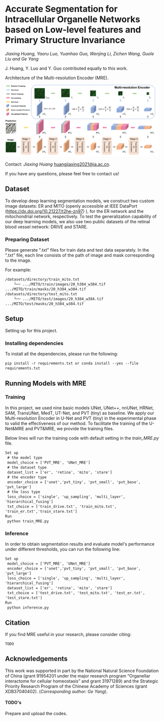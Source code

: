 # Accurate Segmentation for Intracellular Organelle Networks based on Low-level features and Primary Structure Invariance

*Jiaxing Huang, Yaoru Luo, Yuanhao Guo, Wenjing Li, Zichen Wang, Guole Liu and Ge Yang*

J. Huang, Y. Luo and  Y. Guo contributed equally to this work. 

Architecture of the Multi-resolution Encoder (MRE). 

![MRE](./figures/MRE.png)

Contact: *Jiaxing Huang* huangjiaxing2021@ia.ac.cn.

If you have any questions, please feel free to contact us!

## Dataset

To develop deep learning segmentation models, we construct two custom image datasets: ER and MITO (openly accessible at IEEE DataPort (https://dx.doi.org/10.21227/t2he-zn97) ), for the ER network and the mitochondrial network, respectively. To test the generalization capability of our deep learning models, we also use two public datasets of the retinal blood vessel network: DRIVE and STARE.

### Preparing Dataset

Please generate ".txt" files for train data and test data separately. In the ".txt" file, each line consists of the path of image and mask corresponding to the image.

For example:

```
/datasets/directory/train_mito.txt
	└── .../MITO/train/images/20_h384_w384.tif .../MITO/train/masks/20_h384_w384.tif
/datasets/directory/test_mito.txt
	└── .../MITO/test/images/20_h384_w384.tif .../MITO/test/masks/20_h384_w384.tif
```

## Setup

Setting up for this project.

### Installing dependencies

To install all the dependencies, please run the following:

```
pip install -r requirements.txt or conda install --yes --file requirements.txt
```

## Running Models with MRE

### Training

In this project, we used nine basic models UNet, UNet++, nnUNet, HRNet, SAM, TransUNet, MedT, UT-Net, and PVT (tiny) as baseline. We apply our Multi-resolution Encoder in U-Net and PVT (tiny) in the experimental phase to valid the effectiveness of our method. To facilitate the training of the U-Net&MRE and PVT&MRE, we provide the training files.

Below lines will run the training code with default setting in the *train_MRE.py* file.

```
Set up
 # the model type
 model_choice = ['PVT_MRE', 'UNet_MRE']
 # the dataset type
 dataset_list = ['er', 'retina', 'mito', 'stare']
 # the encoder type
 encoder_choice = ['unet','pvt_tiny', 'pvt_small', 'pvt_base', 'pvt_large']
 # the loss type
 loss_choice = ['single', 'up_sampling', 'multi_layer', 'hierarchical_fusing']
 txt_choice = ['train_drive.txt', 'train_mito.txt',  'train_er.txt','train_stare.txt']
Run 
 python train_MRE.py
```

### Inference

In order to obtain segmentation results and evaluate model's performance under different thresholds, you can run the following line: 

```
Set up
 model_choice = ['PVT_MRE', 'UNet_MRE']
 encoder_choice = ['unet','pvt_tiny', 'pvt_small', 'pvt_base', 'pvt_large']
 loss_choice = ['single', 'up_sampling', 'multi_layer', 'hierarchical_fusing']
 dataset_list = ['er', 'retina', 'mito', 'stare']
 txt_choice = ['test_drive.txt', 'test_mito.txt', 'test_er.txt', 'test_stare.txt']
Run 
 python inference.py
```

## Citation

If you find MRE useful in your research, please consider citing:

```
TODO
```

## Acknowledgements

This work was supported in part by the National Natural Science Foundation of China (grant 91954201 under the major research program “Organellar interactome for cellular homeostasis” and grant 31971289) and the Strategic Priority Research Program of the Chinese Academy of Sciences (grant XDB37040402). (*Corresponding author: Ge Yang*). 

#### TODO's

Prepare and upload the codes.

